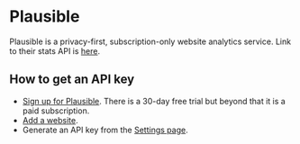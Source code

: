 # Plausible

Plausible is a privacy-first, subscription-only website analytics service. Link to their stats API is [here](https://plausible.io/docs/stats-api).

## How to get an API key
- [Sign up for Plausible](https://plausible.io/register). There is a 30-day free trial but beyond that it is a paid subscription.
- [Add a website](https://plausible.io/docs/plausible-script).
- Generate an API key from the [Settings page](https://plausible.io/settings).
